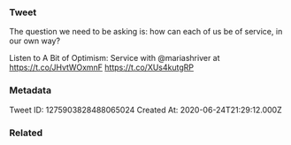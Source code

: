 ### Tweet
The question we need to be asking is: how can each of us be of service, in our own way?

Listen to A Bit of Optimism: Service with @mariashriver at https://t.co/JHvtWOxmnF https://t.co/XUs4kutgRP

### Metadata
Tweet ID: 1275903828488065024
Created At: 2020-06-24T21:29:12.000Z

### Related

